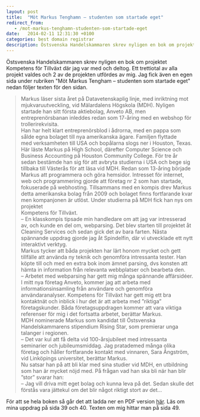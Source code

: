 ```yaml
---
layout: post
title:  "Möt Markus Tenghamn – studenten som startade eget"
redirect_from:
   - /mot-markus-tenghamn-studenten-som-startade-eget
date:   2014-02-11 12:31:30 +0100
categories: best domain registrar
description: Östsvenska Handelskammaren skrev nyligen en bok om projektet Kompetens för Tillväxt där jag var med och deltog. Ett trettiotal av alla projekt val...
---
```


Östsvenska Handelskammaren skrev nyligen en bok om projektet Kompetens för Tillväxt där jag var med och deltog. Ett trettiotal av alla projekt valdes och 2 av de projekten utfördes av mig. Jag fick även en egen sida under rubriken "Möt Markus Tengham – studenten som startade eget" nedan följer texten för den sidan.

> <div data-angle="0" data-canvas-width="74.70667022895813" data-font-name="g_font_325_0" dir="ltr">Markus läser sista året på Datavetenskaplig linje, med inriktning mot mjukvaruutveckling, vid Mälardalens Högskola (MDH). Nyligen startade han sitt första aktiebolag, Anveto AB, men entreprenörsbanan inleddes redan som 17-åring med en webshop för trollerirekvisita.</div><div data-angle="0" data-canvas-width="189.0000090122223" data-font-name="g_font_329_0" dir="ltr">Han har helt klart entreprenörsblod i ådrorna, med en pappa som sålde egna bolaget till nya amerikanska ägare. Familjen flyttade</div><div data-angle="0" data-canvas-width="297.7066808624268" data-font-name="g_font_329_0" dir="ltr">med verksamheten till USA och bopålarna slogs ner i Houston, Texas. Här läste Markus på High School, därefter Computer Science och Business Accounting på Houston Community College. För tre år sedan bestämde han sig för att avbryta studierna i USA och bege sig tillbaka till Västerås för att läsa vid MDH. Redan som 13-åring började Markus att programmera och göra hemsidor. Intresset för internet, web och programmering gjorde att företag nr 2 som han startade, fokuserade på webhosting. Tillsammans med en kompis drev Markus detta amerikanska bolag från 2009 och bolaget finns fortfarande kvar men kompanjonen är utlöst. Under studierna på MDH fick han nys om projektet</div><div data-angle="0" data-canvas-width="137.89333990859987" data-font-name="g_font_325_0" dir="ltr">Kompetens för Tillväxt.</div><div data-angle="0" data-canvas-width="300.7333476734161" data-font-name="g_font_325_0" dir="ltr"></div><div data-angle="0" data-canvas-width="81.4933372192383" data-font-name="g_font_325_0" dir="ltr">– En klasskompis tipsade min handledare om att jag var intresserad av, och kunde en del om, webparsing. Det blev starten till projektet åt Cleaning Services och sedan gick det av bara farten. Nästa spännande uppdrag gjorde jag åt Spindelfin, där vi utvecklade ett nytt interaktivt verktyg.</div><div data-angle="0" data-canvas-width="193.24000921440125" data-font-name="g_font_325_0" dir="ltr"></div><div data-angle="0" data-canvas-width="178.93334186553955" data-font-name="g_font_325_0" dir="ltr">Markus tycker att båda projekten har lärt honom mycket och gett tillfälle att använda ny teknik och genomföra intressanta tester. Han köpte till och med en extra bok inom ämnet parsing, dvs konsten att hämta in information från relevanta webbplatser och bearbeta den.</div><div data-angle="0" data-canvas-width="202.4800096549988" data-font-name="g_font_325_0" dir="ltr"></div><div data-angle="0" data-canvas-width="194.10667592239383" data-font-name="g_font_325_0" dir="ltr">– Arbetet med webparsing har gett mig många spännande affärsidéer. I mitt nya företag Anveto, kommer jag att arbeta med informationsinsamling från användare och genomföra användaranalyser. Kompetens för Tillväxt har gett mig ett bra kontaktnät och inblick i hur det är att arbeta med ”riktiga” företagskunder. Båda företagsuppdragen kommer att vara viktiga referenser för mig i det fortsatta arbetet, berättar Markus.</div><div data-angle="0" data-canvas-width="194.10667592239383" data-font-name="g_font_325_0" dir="ltr"></div><div data-angle="0" data-canvas-width="324.17334879112235" data-font-name="g_font_325_0" dir="ltr">MDH nominerade Markus som kandidat till Östsvenska Handelskammarens stipendium Rising Star, som premierar unga talanger i regionen.</div><div data-angle="0" data-canvas-width="127.78667276000976" data-font-name="g_font_325_0" dir="ltr"></div><div data-angle="0" data-canvas-width="127.78667276000976" data-font-name="g_font_325_0" dir="ltr">– Det var kul att få delta vid 100-årsjubileet med intressanta seminarier och jubileumsmiddag. Jag pratademed många olika företag och håller fortfarande kontakt med vinnaren, Sara Ångström, vid Linköpings universitet, berättar Markus.</div><div data-angle="0" data-canvas-width="127.78667276000976" data-font-name="g_font_325_0" dir="ltr"></div><div data-angle="0" data-canvas-width="28.653334699630737" data-font-name="g_font_325_0" dir="ltr">Nu satsar han på att bli klar med sina studier vid MDH, en utbildning som han är mycket nöjd med. På frågan vad han ska bli när han blir ”stor” svarar han:</div><div data-angle="0" data-canvas-width="28.653334699630737" data-font-name="g_font_325_0" dir="ltr"></div><div data-angle="0" data-canvas-width="112.78667204475403" data-font-name="g_font_325_0" dir="ltr">– Jag vill driva mitt eget bolag och kunna leva på det. Sedan skulle det förstås vara jättekul om det blir något riktigt stort av det...</div><div data-angle="0" data-canvas-width="112.78667204475403" data-font-name="g_font_325_0" dir="ltr"></div>

 För att se hela boken så går det att ladda ner en PDF version [här](http://www.ostsvenskahandelskammaren.se/img/2013/12/12/2233479.pdf "Kompetens för Tillväxt"). Läs om mina uppdrag på sida 39 och 40. Texten om mig hittar man på sida 49.